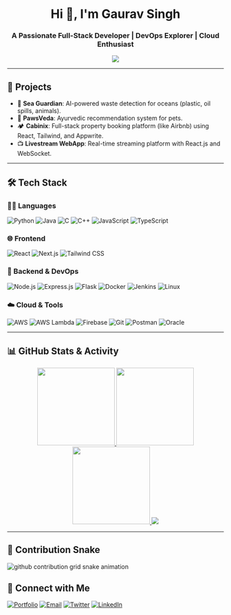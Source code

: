 <h1 align="center">Hi 👋, I'm Gaurav Singh</h1>
<h3 align="center">A Passionate Full-Stack Developer | DevOps Explorer | Cloud Enthusiast</h3>

<p align="center">
  <img src="https://readme-typing-svg.herokuapp.com/?lines=Software%20Engineer%20Intern;Frontend%20Team%20Lead%20at%20Healthletic;Cloud%20and%20ML%20Project%20Builder;Always%20Learning%20🚀&center=true&width=500&height=50">
</p>

---

## 💼 Projects

- 🌊 **Sea Guardian**: AI-powered waste detection for oceans (plastic, oil spills, animals).  
- 🐾 **PawsVeda**: Ayurvedic recommendation system for pets.  
- 🏕️ **Cabinix**: Full-stack property booking platform (like Airbnb) using React, Tailwind, and Appwrite.  
- 📺 **Livestream WebApp**: Real-time streaming platform with React.js and WebSocket.

---

## 🛠️ Tech Stack

### 👨‍💻 Languages
![Python](https://img.shields.io/badge/Python-3776AB?style=flat-square&logo=python&logoColor=white)
![Java](https://img.shields.io/badge/Java-007396?style=flat-square&logo=java&logoColor=white)
![C](https://img.shields.io/badge/C-00599C?style=flat-square&logo=c&logoColor=white)
![C++](https://img.shields.io/badge/C++-00599C?style=flat-square&logo=c%2B%2B&logoColor=white)
![JavaScript](https://img.shields.io/badge/JavaScript-F7DF1E?style=flat-square&logo=javascript&logoColor=black)
![TypeScript](https://img.shields.io/badge/TypeScript-007ACC?style=flat-square&logo=typescript&logoColor=white)

### 🌐 Frontend
![React](https://img.shields.io/badge/React-20232A?style=flat-square&logo=react&logoColor=61DAFB)
![Next.js](https://img.shields.io/badge/Next.js-000000?style=flat-square&logo=nextdotjs&logoColor=white)
![Tailwind CSS](https://img.shields.io/badge/TailwindCSS-38B2AC?style=flat-square&logo=tailwind-css&logoColor=white)

### 🧠 Backend & DevOps
![Node.js](https://img.shields.io/badge/Node.js-339933?style=flat-square&logo=nodedotjs&logoColor=white)
![Express.js](https://img.shields.io/badge/Express.js-404D59?style=flat-square)
![Flask](https://img.shields.io/badge/Flask-000000?style=flat-square&logo=flask&logoColor=white)
![Docker](https://img.shields.io/badge/Docker-2496ED?style=flat-square&logo=docker&logoColor=white)
![Jenkins](https://img.shields.io/badge/Jenkins-D24939?style=flat-square&logo=jenkins&logoColor=white)
![Linux](https://img.shields.io/badge/Linux-FCC624?style=flat-square&logo=linux&logoColor=black)

### ☁️ Cloud & Tools
![AWS](https://img.shields.io/badge/AWS-232F3E?style=flat-square&logo=amazonaws&logoColor=white)
![AWS Lambda](https://img.shields.io/badge/AWS%20Lambda-FF9900?style=flat-square&logo=awslambda&logoColor=white)
![Firebase](https://img.shields.io/badge/Firebase-FFCA28?style=flat-square&logo=firebase&logoColor=black)
![Git](https://img.shields.io/badge/Git-F05032?style=flat-square&logo=git&logoColor=white)
![Postman](https://img.shields.io/badge/Postman-FF6C37?style=flat-square&logo=postman&logoColor=white)
![Oracle](https://img.shields.io/badge/Oracle-F80000?style=flat-square&logo=oracle&logoColor=white)

---

## 📊 GitHub Stats & Activity

<div align="center">

<!-- GitHub Streak -->
<a href="https://github.com/gauravsingh096">
  <img height="180em" src="https://github-readme-streak-stats.herokuapp.com/?user=gauravsingh096&theme=radical&hide_border=true&date_format=M%20j%5B%2C%20Y%5D"/>
</a>

<!-- GitHub Stats -->
<a href="https://github.com/gauravsingh096">
  <img height="180em" src="https://github-readme-stats.vercel.app/api?username=gauravsingh096&show_icons=true&theme=radical&hide_border=true&count_private=true"/>
</a>

<!-- Top Languages -->
<a href="https://github.com/gauravsingh096">
  <img height="180em" src="https://github-readme-stats.vercel.app/api/top-langs/?username=gauravsingh096&layout=compact&langs_count=8&theme=radical&hide_border=true"/>
</a>

<!-- GitHub Trophies -->
<a href="https://github.com/ryo-ma/github-profile-trophy">
  <img src="https://github-profile-trophy.vercel.app/?username=gauravsingh096&theme=onedark&column=7&margin-w=10&margin-h=15"/>
</a>

</div>

---
## 🐍 Contribution Snake

![github contribution grid snake animation](https://raw.githubusercontent.com/gauravsingh096/gauravsingh096/output/github-contribution-grid-snake.svg)


## 🔗 Connect with Me

[![Portfolio](https://img.shields.io/badge/Portfolio-Visit-FF5733?style=for-the-badge&logo=firefox-browser&logoColor=white)](https://gauravsingh-portfolio.vercel.app)
[![Email](https://img.shields.io/badge/Email-Gmail-D14836?style=for-the-badge&logo=gmail&logoColor=white)](mailto:2k22.cse.2213452@gmail.com)
[![Twitter](https://img.shields.io/badge/Twitter-1DA1F2?style=for-the-badge&logo=twitter&logoColor=white)](https://x.com/Gauravsingh096)
[![LinkedIn](https://img.shields.io/badge/LinkedIn-0A66C2?style=for-the-badge&logo=linkedin&logoColor=white)](https://linkedin.com/in/gauravsingh096)
